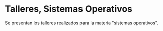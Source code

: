 # Talleres, Sistemas Operativos

Se presentan los talleres realizados para la materia "sistemas operativos".
